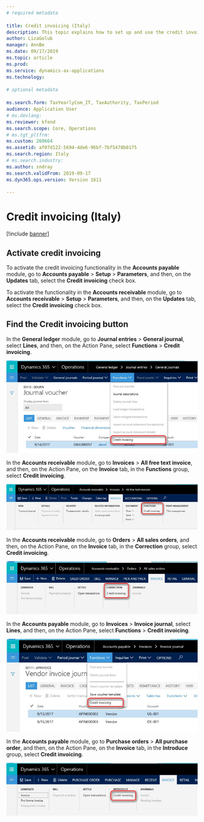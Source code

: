 ```yaml
---
# required metadata

title: Credit invoicing (Italy)
description: This topic explains how to set up and use the credit invoicing functionality in Italy. 
author: LizaGolub
manager: AnnBe
ms.date: 09/17/2019
ms.topic: article
ms.prod: 
ms.service: dynamics-ax-applications
ms.technology: 

# optional metadata

ms.search.form: TaxYearlyCom_IT, TaxAuthority, TaxPeriod
audience: Application User
# ms.devlang: 
ms.reviewer: kfend
ms.search.scope: Core, Operations
# ms.tgt_pltfrm: 
ms.custom: 269664
ms.assetid: af07d122-5694-4de6-96bf-7bf5478b0175
ms.search.region: Italy
# ms.search.industry: 
ms.author: sndray
ms.search.validFrom: 2019-09-17
ms.dyn365.ops.version: Version 1611

---
```


# Credit invoicing (Italy)

[!include [banner](../includes/banner.md)]

## Activate credit invoicing

To activate the credit invoicing functionality in the **Accounts payable** module, go to **Accounts payable** \> **Setup** \> **Parameters**, and then, on the **Updates** tab, select the **Credit invoicing** check box.

To activate the functionality in the **Accounts receivable** module, go to **Accounts receivable** \> **Setup** \> **Parameters**, and then, on the **Updates** tab, select the **Credit invoicing** check box.

## Find the Credit invoicing button

In the **General ledger** module, go to **Journal entries** \> **General journal**, select **Lines**, and then, on the Action Pane, select **Functions** \> **Credit invoicing**.

![ita-credit-invoicing-gl](./media/ita-credit-invoicing-gl.png)

In the **Accounts receivable** module, go to **Invoices** \> **All free text invoice**, and then, on the Action Pane, on the **Invoice** tab, in the **Functions** group, select **Credit invoicing**.

![ita-credit-invoicing-fti](./media/ita-credit-invoicing-fti.png)

In the **Accounts receivable** module, go to **Orders** \> **All sales orders**, and then, on the Action Pane, on the **Invoice** tab, in the **Correction** group, select **Credit invoicing**.

![ita-credit-invoicing-so](./media/ita-credit-invoicing-so.png)

In the **Accounts payable** module, go to **Invoices** \> **Invoice journal**, select **Lines**, and then, on the Action Pane, select **Functions** \> **Credit invoicing**.

![ita-credit-invoicing-apij](./media/ita-credit-invoicing-apij.png)

In the **Accounts payable** module, go to **Purchase orders** \> **All purchase order**, and then, on the Action Pane, on the **Invoice** tab, in the **Introduce** group, select **Credit invoicing**.

![ita-credit-invoicing-po](./media/ita-credit-invoicing-po.png)
